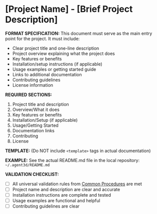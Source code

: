 # [Project Name] - [Brief Project Description]

**FORMAT SPECIFICATION:** This document must serve as the main entry point for the project. It must include:
- Clear project title and one-line description
- Project overview explaining what the project does
- Key features or benefits
- Installation/setup instructions (if applicable)
- Usage examples or getting started guide
- Links to additional documentation
- Contributing guidelines
- License information

**REQUIRED SECTIONS:**
1. Project title and description
2. Overview/What it does
3. Key features or benefits
4. Installation/Setup (if applicable)
5. Usage/Getting Started
6. Documentation links
7. Contributing
8. License

**TEMPLATE:** (Do NOT include `<template>` tags in actual documentation)
<template>
# {{project_name}} - {{project_description}}

## Overview
{{project_overview}}

## Key Features
- **{{feature_name}}** - {{feature_description}}
- **{{feature_name}}** - {{feature_description}}
- **{{feature_name}}** - {{feature_description}}

## Installation
{{installation_instructions}}
```{{language}}
{{installation_commands}}
```

## Quick Start
{{usage_instructions}}
```{{language}}
{{code_example}}
```

## Documentation
- [{{doc_name}}]({{doc_link}})
- [{{doc_name}}]({{doc_link}})
- [High-Level Design](docs/HIGH-LEVEL-DESIGN.md)
- [Contributing](CONTRIBUTING.md)

## Contributing
{{contributing_instructions}}

## License
{{license_info}}
</template>

**EXAMPLE:** See the actual README.md file in the local repository: `~/.agent3d/README.md`

**VALIDATION CHECKLIST:**
- [ ] All universal validation rules from [Common Procedures](../docs/COMMON-PROCEDURES.md#common-validation-checklist) are met
- [ ] Project name and description are clear and accurate
- [ ] Installation instructions are complete and tested
- [ ] Usage examples are functional and helpful
- [ ] Contributing guidelines are clear
